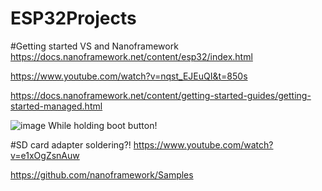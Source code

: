 # ESP32Projects

#Getting started VS and Nanoframework
https://docs.nanoframework.net/content/esp32/index.html

https://www.youtube.com/watch?v=nqst_EJEuQI&t=850s

https://docs.nanoframework.net/content/getting-started-guides/getting-started-managed.html

![image](https://github.com/obenyaala/ESP32Projects/assets/6730924/4dbe5929-90db-4db6-a0b6-3719dfd3394b)
While holding boot button!

#SD card adapter soldering?!
https://www.youtube.com/watch?v=e1xOgZsnAuw

https://github.com/nanoframework/Samples

